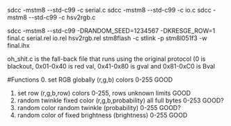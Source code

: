 sdcc -mstm8 --std-c99 -c serial.c
sdcc -mstm8 --std-c99 -c io.c
sdcc -mstm8 --std-c99 -c hsv2rgb.c

sdcc -mstm8 --std-c99 -DRANDOM_SEED=1234567 -DKRESGE_ROW=1 final.c serial.rel io.rel hsv2rgb.rel
stm8flash -c stlink -p stm8l051f3 -w final.ihx 

oh_shit.c is the fall-back file that runs using the original protocol (0 is blackout, 0x01-0x40 is red val, 0x41-0x80 is gval and 0x81-0xC0 is Bval


#Functions
0. set RGB globally (r,g,b) colors 0-255								GOOD
1. set row (r,g,b,row)  colors 0-255, rows unknown limits						GOOD
2. random twinkle fixed color (r,g,b,probability) all full bytes 0-253               		        GOOD?
3. random color random twinkle (probability) 0-255   							GOOD?
4. random color of fixed brightness (brightness) 0-255							GOOD
